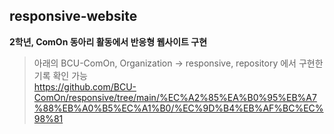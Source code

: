 ## responsive-website
**2학년, ComOn 동아리 활동에서 반응형 웹사이트 구현**
> 아래의 BCU-ComOn, Organization -> responsive, repository 에서 구현한 기록 확인 가능 <br />
> https://github.com/BCU-ComOn/responsive/tree/main/%EC%A2%85%EA%B0%95%EB%A7%88%EB%A0%B5%EC%A1%B0/%EC%9D%B4%EB%AF%BC%EC%98%81

